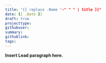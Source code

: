 ```yaml
---
title: "{{ replace .Name "-" " " | title }}"
date: {{ .Date }}
draft: true
projecttype:
githubuser:
summary: 
githublink:
tags:
---
```


**Insert Lead paragraph here.**

